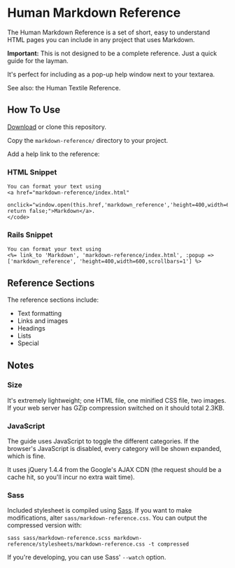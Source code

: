 # Human Markdown Reference

The Human Markdown Reference is a set of short, easy to understand HTML pages you can include in any project that uses Markdown.

**Important:** This is not designed to be a complete reference. Just a quick guide for the layman.

It's perfect for including as a pop-up help window next to your textarea.

See also: the Human Textile Reference.

## How To Use

[Download](http://github.com/Aupajo/human-markdown-reference/downloads) or clone this repository.

Copy the `markdown-reference/` directory to your project.

Add a help link to the reference:

### HTML Snippet


    You can format your text using
    <a href="markdown-reference/index.html"
       onclick="window.open(this.href,'markdown_reference','height=400,width=600,scrollbars=1'); return false;">Markdown</a>.
    </code>


### Rails Snippet

    You can format your text using
    <%= link_to 'Markdown', 'markdown-reference/index.html', :popup => ['markdown_reference', 'height=400,width=600,scrollbars=1'] %>


## Reference Sections

The reference sections include:

* Text formatting
* Links and images
* Headings
* Lists
* Special

## Notes

### Size

It's extremely lightweight; one HTML file, one minified CSS file, two images. If your web server has GZip compression switched on it should total 2.3KB.

### JavaScript

The guide uses JavaScript to toggle the different categories. If the browser's JavaScript is disabled, every category will be shown expanded, which is fine.

It uses jQuery 1.4.4 from the Google's AJAX CDN (the request should be a cache hit, so you'll incur no extra wait time).

### Sass

Included stylesheet is compiled using [Sass](http://sass-lang.com/). If you want to make modifications, alter `sass/markdown-reference.css`. You can output the compressed version with:

    sass sass/markdown-reference.scss markdown-reference/stylesheets/markdown-reference.css -t compressed

If you're developing, you can use Sass' `--watch` option.


